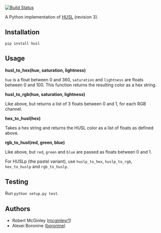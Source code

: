 [![Build Status](https://secure.travis-ci.org/boronine/pyhusl.png)](http://travis-ci.org/boronine/pyhusl)

A Python implementation of [HUSL](http://www.boronine.com/husl/) (revision 3).

## Installation

`pip install husl`

## Usage

**husl_to_hex(hue, saturation, lightness)**

`hue` is a float between 0 and 360, `saturation` and `lightness` are floats between 0 and 100. This function returns the resulting color as a hex string.

**husl_to_rgb(hue, saturation, lightness)**

Like above, but returns a list of 3 floats between 0 and 1, for each RGB channel.

**hex_to_husl(hex)**

Takes a hex string and returns the HUSL color as a list of floats as defined above.

**rgb_to_husl(red, green, blue)**

Like above, but `red`, `green` and `blue` are passed as floats between 0 and 1.

For HUSLp (the pastel variant), use `huslp_to_hex`, `huslp_to_rgb`, `hex_to_huslp` and `rgb_to_huslp`.

## Testing

Run `python setup.py test`.

## Authors

* Robert McGinley ([mcginleyr1](http://github.com/mcginleyr1))
* Alexei Boronine ([boronine](http://github.com/boronine))

